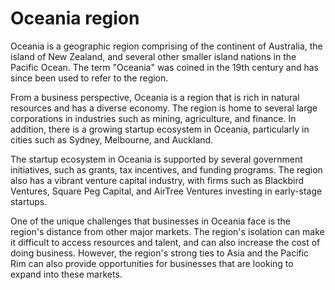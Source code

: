 # Oceania region

Oceania is a geographic region comprising of the continent of Australia, the island of New Zealand, and several other smaller island nations in the Pacific Ocean. The term "Oceania" was coined in the 19th century and has since been used to refer to the region.

From a business perspective, Oceania is a region that is rich in natural resources and has a diverse economy. The region is home to several large corporations in industries such as mining, agriculture, and finance. In addition, there is a growing startup ecosystem in Oceania, particularly in cities such as Sydney, Melbourne, and Auckland.

The startup ecosystem in Oceania is supported by several government initiatives, such as grants, tax incentives, and funding programs. The region also has a vibrant venture capital industry, with firms such as Blackbird Ventures, Square Peg Capital, and AirTree Ventures investing in early-stage startups.

One of the unique challenges that businesses in Oceania face is the region's distance from other major markets. The region's isolation can make it difficult to access resources and talent, and can also increase the cost of doing business. However, the region's strong ties to Asia and the Pacific Rim can also provide opportunities for businesses that are looking to expand into these markets.
